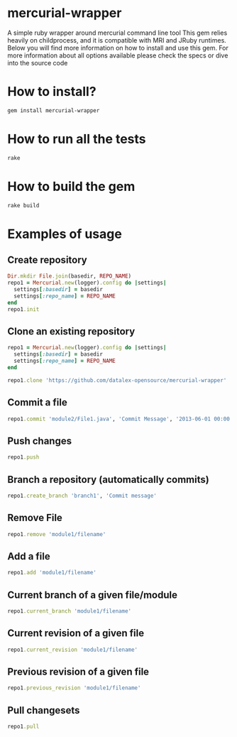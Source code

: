 mercurial-wrapper
=================

A simple ruby wrapper around mercurial command line tool
This gem relies heavily on childprocess, and it is compatible with MRI and JRuby runtimes.
Below you will find more information on how to install and use this gem. For more information about 
all options available please check the specs or dive into the source code 


# How to install?

```bash
gem install mercurial-wrapper
```

# How to run all the tests

```bash
rake
```

# How to build the gem
```bash
rake build
```

# Examples of usage

## Create repository
```ruby
Dir.mkdir File.join(basedir, REPO_NAME)
repo1 = Mercurial.new(logger).config do |settings|
  settings[:basedir] = basedir
  settings[:repo_name] = REPO_NAME
end
repo1.init
```

## Clone an existing repository
```ruby
repo1 = Mercurial.new(logger).config do |settings|
  settings[:basedir] = basedir
  settings[:repo_name] = REPO_NAME
end

repo1.clone 'https://github.com/datalex-opensource/mercurial-wrapper'
```

## Commit a file

```ruby
repo1.commit 'module2/File1.java', 'Commit Message', '2013-06-01 00:00:00' 
```

## Push changes

```ruby
repo1.push       
```

## Branch a repository (automatically commits)
```ruby
repo1.create_branch 'branch1', 'Commit message'
```

## Remove File
```ruby
repo1.remove 'module1/filename'
```

## Add a file
```ruby
repo1.add 'module1/filename'
```

## Current branch of a given file/module
```ruby
repo1.current_branch 'module1/filename'
```

## Current revision of a given file
```ruby
repo1.current_revision 'module1/filename'
```

## Previous revision of a given file
```ruby
repo1.previous_revision 'module1/filename'
```

## Pull changesets
```ruby
repo1.pull 
```
